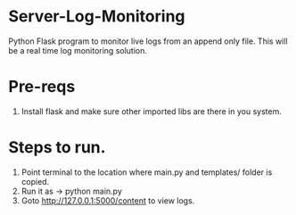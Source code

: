 # Server-Log-Monitoring
Python Flask program to monitor live logs from an append only file. This will be a real time log monitoring solution. 

# Pre-reqs
1. Install flask and make sure other imported libs are there in you system.

# Steps to run. 
1. Point terminal to the location where main.py and templates/ folder is copied. 
2. Run it as -> python main.py
3. Goto http://127.0.0.1:5000/content to view logs.
